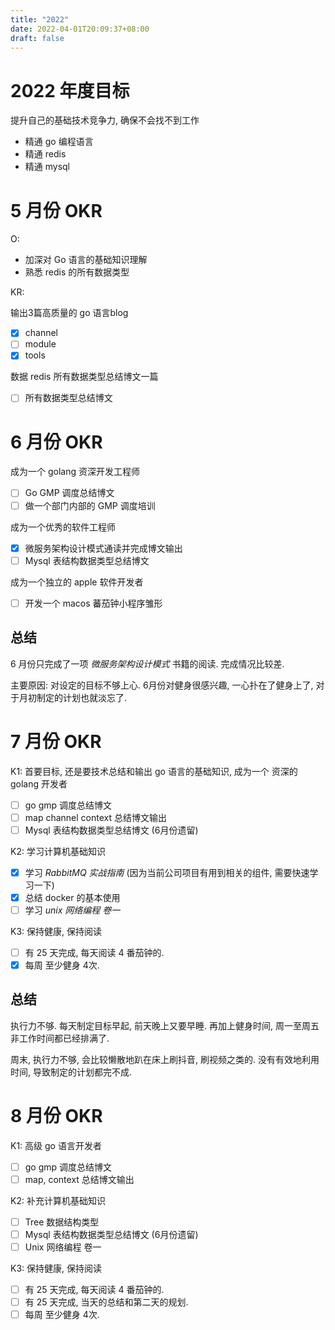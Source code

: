 ```yaml
---
title: "2022"
date: 2022-04-01T20:09:37+08:00
draft: false
---
```


# 2022 年度目标

提升自己的基础技术竞争力, 确保不会找不到工作

- 精通 go 编程语言
- 精通 redis
- 精通 mysql

# 5 月份 OKR
O:

- 加深对 Go 语言的基础知识理解
- 熟悉 redis 的所有数据类型

KR:

输出3篇高质量的 go 语言blog 

- [x] channel
- [ ] module
- [x] tools
	
数据 redis 所有数据类型总结博文一篇

- [ ] 所有数据类型总结博文


# 6 月份 OKR

成为一个 golang 资深开发工程师
 
- [ ] Go GMP 调度总结博文
- [ ] 做一个部门内部的 GMP 调度培训

成为一个优秀的软件工程师

- [x] 微服务架构设计模式通读并完成博文输出
- [ ] Mysql 表结构数据类型总结博文

成为一个独立的 apple 软件开发者

- [ ] 开发一个 macos 蕃茄钟小程序雏形

## 总结
6 月份只完成了一项 *微服务架构设计模式*  书籍的阅读. 完成情况比较差. 

主要原因:
	对设定的目标不够上心. 6月份对健身很感兴趣, 一心扑在了健身上了, 对于月初制定的计划也就淡忘了. 

# 7 月份 OKR

K1: 首要目标, 还是要技术总结和输出 go 语言的基础知识, 成为一个 资深的 golang 开发者
- [ ] go gmp 调度总结博文
- [ ] map channel context 总结博文输出
- [ ] Mysql 表结构数据类型总结博文 (6月份遗留)

K2: 学习计算机基础知识
- [x] 学习 *RabbitMQ 实战指南*  (因为当前公司项目有用到相关的组件, 需要快速学习一下)
- [x] 总结 docker 的基本使用
- [ ] 学习 *unix 网络编程 卷一*

K3: 保持健康, 保持阅读
- [ ] 有 25 天完成, 每天阅读 4 番茄钟的. 
- [x] 每周 至少健身 4次.

## 总结

执行力不够. 每天制定目标早起, 前天晚上又要早睡. 再加上健身时间, 周一至周五非工作时间都已经排满了. 

周末, 执行力不够, 会比较懒散地趴在床上刷抖音, 刷视频之类的. 没有有效地利用时间, 导致制定的计划都完不成.


# 8 月份 OKR

K1: 高级 go 语言开发者
- [ ] go gmp 调度总结博文
- [ ] map, context 总结博文输出

K2: 补充计算机基础知识
- [ ] Tree 数据结构类型
- [ ] Mysql 表结构数据类型总结博文 (6月份遗留)
- [ ] Unix 网络编程 卷一

K3: 保持健康, 保持阅读
- [ ] 有 25 天完成, 每天阅读 4 番茄钟的. 
- [ ] 有 25 天完成, 当天的总结和第二天的规划.
- [ ] 每周 至少健身 4次.
